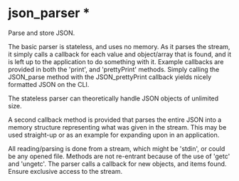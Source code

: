 # json_parser *  

Parse and store JSON.

The basic parser is stateless, and uses no memory.  As it parses the
stream, it simply calls a callback for each value and object/array
that is found, and it is left up to the application to do something
with it.  Example callbacks are provided in both the 'print', and
'prettyPrint' methods.  Simply calling the JSON_parse method with the
JSON_prettyPrint callback yields nicely formatted JSON on the CLI.

The stateless parser can theoretically handle JSON objects
of unlimited size.

A second callback method is provided that parses the entire JSON
into a memory structure representing what was given in the stream.
This may be used straight-up or as an example for expanding
upon in an application.

All reading/parsing is done from a stream, which might be 'stdin',
or could be any opened file.  Methods are not re-entrant because
of the use of 'getc' and 'ungetc'.  The parser calls a callback for
new objects, and items found.  Ensure exclusive access to the stream.

